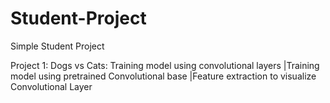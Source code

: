 # Student-Project
Simple Student Project 



Project 1: Dogs vs Cats: Training model using convolutional layers
                         |Training model using pretrained Convolutional base
                         |Feature extraction to visualize Convolutional Layer
